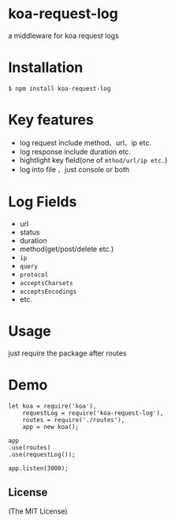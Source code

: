 # koa-request-log

a middleware for koa request logs

# Installation

`$ npm install koa-request-log`

# Key features

- log request include method、url、ip etc.
- log response include duration etc.
- hightlight key field(one of `mthod/url/ip etc.`)
- log into file 、just console or both

# Log Fields

- url
- status
- duration
- method(get/post/delete etc.)
- `ip`
- `query`
- `protocol`
- `acceptsCharsets`
- `acceptsEncodings`
- etc.

# Usage

just require the package after routes

# Demo

```
let koa = require('koa'),
	requestLog = require('koa-request-log'),
	routes = require('./routes'),
	app = new koa();

app
.use(routes)
.use(requestLog());

app.listen(3000);
```

## License

(The MIT License)